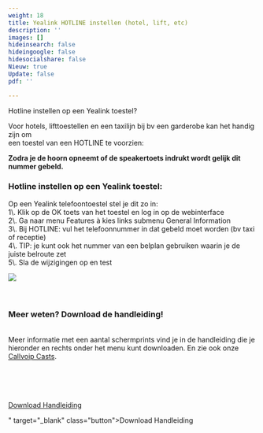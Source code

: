 ```yaml
---
weight: 18
title: Yealink HOTLINE instellen (hotel, lift, etc)
description: ''
images: []
hideinsearch: false
hideingoogle: false
hidesocialshare: false
Nieuw: true
Update: false
pdf: ''

---
```

Hotline instellen op een Yealink toestel?  
  
Voor hotels, lifttoestellen en een taxilijn bij bv een garderobe kan het handig zijn om  
 een toestel van een HOTLINE te voorzien:   
  
**Zodra je de hoorn opneemt of de speakertoets indrukt wordt gelijk dit nummer gebeld.**   
   
<h3>Hotline instellen op een Yealink toestel:</h3>  
 Op een Yealink telefoontoestel stel je dit zo in: <br>  
1\. Klik op de OK toets van het toestel en log in op de webinterface<br>  
2\. Ga naar menu Features à kies links submenu General Information<br>  
3\. Bij HOTLINE: vul het telefoonnummer in dat gebeld moet worden (bv taxi of receptie)<br>  
4\. TIP: je kunt ook het nummer van een belplan gebruiken waarin je de juiste belroute zet <br>  
5\. Sla de wijzigingen op en test<br>  
  
![](https://res.cloudinary.com/callvoip/image/upload/v1622047980/hotline_n3hays.jpg)  
<br><br><h3>Meer weten? Download de handleiding!</h3>  
Meer informatie met een aantal schermprints vind je in de handleiding die je hieronder en rechts onder het menu kunt downloaden. En zie ook onze [Callvoip Casts](https://callvoip.nl/casts).  
<br><br><br><br>

<a href="http://files.callvoip.nl/downloads/Callvoip_verkorte_gebruikshandleiding_Yealink-IP-DECT-W53-W60.pdf" target="_blank" class="button">Download Handleiding</a>

" target="_blank" class="button">Download Handleiding</a>